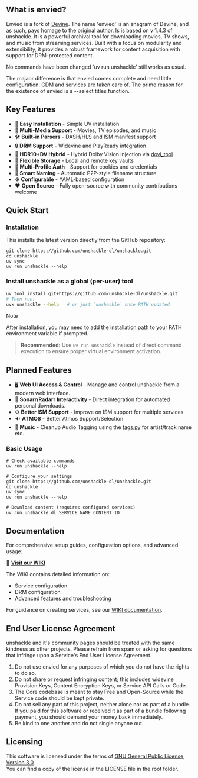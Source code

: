 

## What is envied?

Envied is a fork of [Devine](https://github.com/devine-dl/devine/). The name 'envied' is an anagram of Devine, and as such, pays homage to the original author. 
Is is based on v 1.4.3 of unshackle. It is a powerful archival tool for downloading movies, TV shows, and music from streaming services. Built with a focus on modularity and extensibility, it provides a robust framework for content acquisition with support for DRM-protected content.

No commands have been changed 'uv run unshackle' still works as usual. 

The majaor difference is that envied comes complete and need little configuration.
CDM and services are taken care of.
The prime reason for the existence of envied is a --select titles function.

## Key Features

- 🚀 **Easy Installation** - Simple UV installation
- 🎥 **Multi-Media Support** - Movies, TV episodes, and music
- 🛠️ **Built-in Parsers** - DASH/HLS and ISM manifest support
- 🔒 **DRM Support** - Widevine and PlayReady integration
- 🌈 **HDR10+DV Hybrid** - Hybrid Dolby Vision injection via [dovi_tool](https://github.com/quietvoid/dovi_tool)
- 💾 **Flexible Storage** - Local and remote key vaults
- 👥 **Multi-Profile Auth** - Support for cookies and credentials
- 🤖 **Smart Naming** - Automatic P2P-style filename structure
- ⚙️ **Configurable** - YAML-based configuration
- ❤️ **Open Source** - Fully open-source with community contributions welcome

## Quick Start

### Installation

This installs the latest version directly from the GitHub repository:

```shell
git clone https://github.com/unshackle-dl/unshackle.git
cd unshackle
uv sync
uv run unshackle --help
```

### Install unshackle as a global (per-user) tool

```bash
uv tool install git+https://github.com/unshackle-dl/unshackle.git
# Then run:
uvx unshackle --help   # or just `unshackle` once PATH updated
```

> [!NOTE]
> After installation, you may need to add the installation path to your PATH environment variable if prompted.

> **Recommended:** Use `uv run unshackle` instead of direct command execution to ensure proper virtual environment activation.

## Planned Features

- 🖥️ **Web UI Access & Control** - Manage and control unshackle from a modern web interface.
- 🔄 **Sonarr/Radarr Interactivity** - Direct integration for automated personal downloads.
- ⚙️ **Better ISM Support** - Improve on ISM support for multiple services
- 🔉 **ATMOS** - Better Atmos Support/Selection
- 🎵 **Music** - Cleanup Audio Tagging using the [tags.py](unshackle/core/utils/tags.py) for artist/track name etc.

### Basic Usage

```shell
# Check available commands
uv run unshackle --help

# Configure your settings
git clone https://github.com/unshackle-dl/unshackle.git
cd unshackle
uv sync
uv run unshackle --help

# Download content (requires configured services)
uv run unshackle dl SERVICE_NAME CONTENT_ID
```

## Documentation

For comprehensive setup guides, configuration options, and advanced usage:

📖 **[Visit our WIKI](https://github.com/unshackle-dl/unshackle/wiki)**

The WIKI contains detailed information on:

- Service configuration
- DRM configuration
- Advanced features and troubleshooting

For guidance on creating services, see our [WIKI documentation](https://github.com/unshackle-dl/unshackle/wiki).

## End User License Agreement

unshackle and it's community pages should be treated with the same kindness as other projects.
Please refrain from spam or asking for questions that infringe upon a Service's End User License Agreement.

1. Do not use envied for any purposes of which you do not have the rights to do so.
2. Do not share or request infringing content; this includes widevine Provision Keys, Content Encryption Keys,
   or Service API Calls or Code.
3. The Core codebase is meant to stay Free and Open-Source while the Service code should be kept private.
4. Do not sell any part of this project, neither alone nor as part of a bundle.
   If you paid for this software or received it as part of a bundle following payment, you should demand your money
   back immediately.
5. Be kind to one another and do not single anyone out.

## Licensing

This software is licensed under the terms of [GNU General Public License, Version 3.0](LICENSE).  
You can find a copy of the license in the LICENSE file in the root folder.
